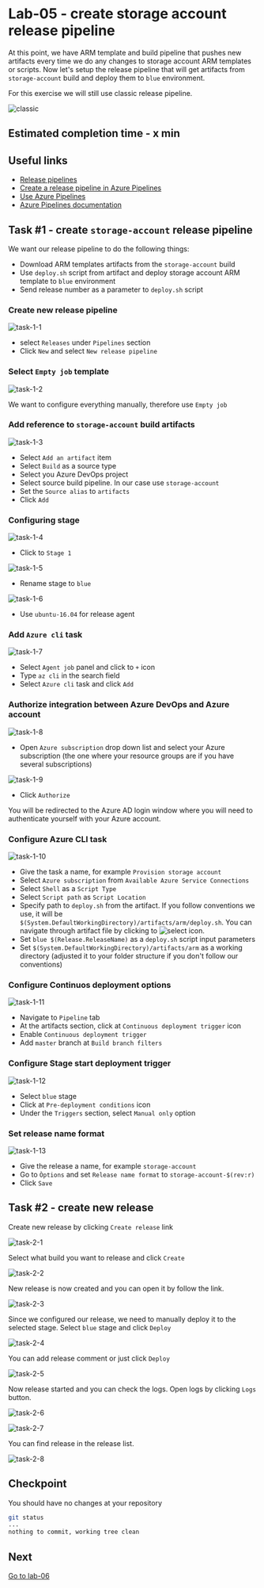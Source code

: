 # Lab-05 - create storage account release pipeline 

At this point, we have ARM template and build pipeline that pushes new artifacts every time we do any changes to storage account ARM templates or scripts. Now let's setup the release pipeline that will get artifacts from `storage-account` build and deploy them to `blue` environment. 

For this exercise we will still use classic release pipeline.

![classic](https://docs.microsoft.com/en-us/azure/devops/pipelines/media/pipelines-image-designer.png?view=azure-devops)

## Estimated completion time - x min

## Useful links

* [Release pipelines](https://docs.microsoft.com/en-us/azure/devops/pipelines/release/?view=azure-devops)
* [Create a release pipeline in Azure Pipelines](https://docs.microsoft.com/en-us/learn/modules/create-release-pipeline/)
* [Use Azure Pipelines](https://docs.microsoft.com/en-us/azure/devops/pipelines/get-started/pipelines-get-started?view=azure-devops)
* [Azure Pipelines documentation](https://docs.microsoft.com/en-us/azure/devops/pipelines/?view=azure-devops)

## Task #1 - create `storage-account` release pipeline

We want our release pipeline to do the following things:

* Download ARM templates artifacts from the `storage-account` build
* Use `deploy.sh` script from artifact and deploy storage account ARM template to `blue` environment
* Send release number as a parameter to `deploy.sh` script

### Create new release pipeline

![task-1-1](images/task-1-1.png)

* select `Releases` under `Pipelines` section
* Click `New` and select `New release pipeline`

### Select `Empty job` template

![task-1-2](images/task-1-2.png)

We want to configure everything manually, therefore use `Empty job`

### Add reference to `storage-account` build artifacts

![task-1-3](images/task-1-3.png)

* Select `Add an artifact` item
* Select `Build` as a source type
* Select you Azure DevOps project
* Select source build pipeline. In our case use `storage-account`
* Set the `Source alias` to `artifacts`
* Click `Add`

### Configuring stage

![task-1-4](images/task-1-4.png)

* Click to `Stage 1`

![task-1-5](images/task-1-5.png)

* Rename stage to `blue`

![task-1-6](images/task-1-6.png)

* Use `ubuntu-16.04` for release agent

### Add `Azure cli` task

![task-1-7](images/task-1-7.png)

* Select `Agent job` panel and click to `+` icon
* Type `az cli` in the search field
* Select `Azure cli` task and click `Add`

### Authorize integration between Azure DevOps and Azure account 

![task-1-8](images/task-1-8.png)

* Open `Azure subscription` drop down list and select your Azure subscription (the one where your resource groups are if you have several subscriptions)

![task-1-9](images/task-1-9.png)

* Click `Authorize`

You will be redirected to the Azure AD login window where you will need to authenticate yourself with your Azure account.

### Configure Azure CLI task

![task-1-10](images/task-1-10.png)

* Give the task a name, for example `Provision storage account`
* Select `Azure subscription` from `Available Azure Service Connections`
* Select `Shell` as a `Script Type`
* Select `Script path` as `Script Location`
* Specify path to `deploy.sh` from the artifact. If you follow conventions we use, it will be `$(System.DefaultWorkingDirectory)/artifacts/arm/deploy.sh`. You can navigate through artifact file by clicking to ![select](images/select.png) icon.
* Set `blue $(Release.ReleaseName)` as a `deploy.sh` script input parameters
* Set `$(System.DefaultWorkingDirectory)/artifacts/arm` as a working directory (adjusted it to your folder structure if you don't follow our conventions)

### Configure Continuos deployment options

![task-1-11](images/task-1-11.png)

* Navigate to `Pipeline` tab
* At the artifacts section, click at `Continuous deployment trigger` icon
* Enable `Continuous deployment trigger`
* Add `master` branch at `Build branch filters`

### Configure Stage start deployment trigger

![task-1-12](images/task-1-12.png)

* Select `blue` stage
* Click at `Pre-deployment conditions` icon
* Under the `Triggers` section, select `Manual only` option

### Set release name format

![task-1-13](images/task-1-13.png)

* Give the release a name, for example `storage-account`
* Go to `Òptions` and set `Release name format` to `storage-account-$(rev:r)`
* Click `Save`

## Task #2 - create new release

Create new release by clicking `Create release` link

![task-2-1](images/task-2-1.png)

Select what build you want to release and click `Create`

![task-2-2](images/task-2-2.png)

New release is now created and you can open it by follow the link.

![task-2-3](images/task-2-3.png)

Since we configured our release, we need to manually deploy it to the selected stage. Select `blue` stage and click `Deploy`

![task-2-4](images/task-2-4.png)

You can add release comment or just click `Deploy`

![task-2-5](images/task-2-5.png)

Now release started and you can check the logs. Open logs by clicking `Logs` button.

![task-2-6](images/task-2-6.png)

![task-2-7](images/task-2-7.png)

You can find release in the release list.

![task-2-8](images/task-2-8.png)

## Checkpoint

You should have no changes at your repository

```bash
git status
...
nothing to commit, working tree clean
```

## Next

[Go to lab-06](../lab-06/readme.md)